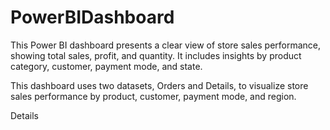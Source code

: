 # PowerBIDashboard
This Power BI dashboard presents a clear view of store sales performance, showing total sales, profit, and quantity. It includes insights by product category, customer, payment mode, and state.

This dashboard uses two datasets, Orders and Details, to visualize store sales performance by product, customer, payment mode, and region.

<a hreaf = "https://github.com/StephennHub/PowerBIDashboard/blob/main/E-commerce%20Store/Details.csv">Details</a>
